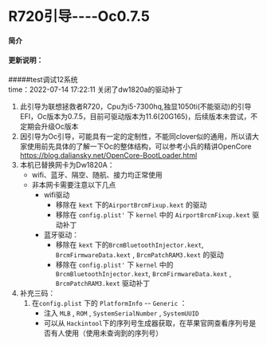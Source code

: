 # R720引导----Oc0.7.5

#### 简介



#### 更新说明：
#####test调试12系统   
time：2022-07-14 17:22:11
关闭了dw1820a的驱动补丁





1. 此引导为联想拯救者R720，Cpu为i5-7300hq,独显1050ti(不能驱动)的引导EFI，Oc版本为0.7.5，目前可驱动版本为11.6(20G165)，后续版本未尝试，不定期会升级Oc版本
2. 因引导为Oc引导，可能具有一定的定制性，不能同clover似的通用，所以请大家使用前先具体的了解一下Oc的整体结构，可以参考小兵的精讲OpenCore  https://blog.daliansky.net/OpenCore-BootLoader.html 
3. 本机已替换网卡为Dw1820A：
   + wifi、蓝牙、隔空、随航、接力均正常使用
   + 非本网卡需要注意以下几点
     + wifi驱动
       + 移除在 `kext` 下的` AirportBrcmFixup.kext ` 的驱动
       + 移除在 `config.plist'` 下 `kernel` 中的 `AirportBrcmFixup.kext` 驱动补丁
     + 蓝牙驱动：
       + 移除在 `kext` 下的`BrcmBluetoothInjector.kext`, `BrcmFirmwareData.kext` , `BrcmPatchRAM3.kext` 的驱动
       + 移除在 `config.plist'` 下 `kernel` 中的 `BrcmBluetoothInjector.kext`, `BrcmFirmwareData.kext` , `BrcmPatchRAM3.kext` 驱动补丁
4. 补充三码：
   1. 在`config.plist` 下的 `PlatformInfo` -- `Generic` ：
      + 注入 `MLB` ,  `ROM`  , `SystemSerialNumber` , `SystemUUID`
      + 可以从 `Hackintool`下的序列号生成器获取，在苹果官网查看序列号是否有人使用（使用未查询到的序列号）
